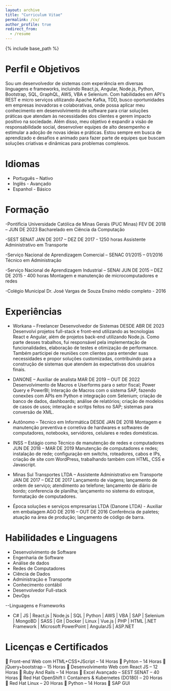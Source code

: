 ```yaml
---
layout: archive
title: "Curriculum Vitae"
permalink: /cv/
author_profile: true
redirect_from:
  - /resume
---
```


{% include base_path %}

Perfil e Objetivos
===
Sou um desenvolvedor de sistemas com experiência em diversas linguagens e frameworks, incluindo React.js, Angular, Node.js, Python, Bootstrap, SQL, GraphQL, AWS, VBA e Selenium. Com habilidades em API's REST e micro serviços utilizando Apache Kafka, TDD, busco oportunidades em empresas inovadoras e colaborativas, onde possa aplicar meu conhecimento em desenvolvimento de software para criar soluções práticas que atendam às necessidades dos clientes e gerem impacto positivo na sociedade. Além disso, meu objetivo é expandir a visão de responsabilidade social, desenvolver equipes de alto desempenho e estimular a adoção de novas ideias e práticas. Estou sempre em busca de aprendizado e desafios e animado para fazer parte de equipes que buscam soluções criativas e dinâmicas para problemas complexos.


Idiomas
===
- Português – Nativo
- Inglês - Avançado
- Espanhol - Básico

Formação
======
-Pontifícia Universidade Católica de Minas Gerais (PUC Minas)
FEV DE 2018 – JUN DE 2023
Bacharelado em Ciência da Computação

-SEST SENAT JAN DE 2017 – DEZ DE 2017 - 1250 horas
Assistente Administrativo em Transporte

-Serviço Nacional de Aprendizagem Comercial – SENAC
01/2015 – 01/2016
Técnico em Administração

-Serviço Nacional de Aprendizagem Industrial – SENAI
JUN DE 2015 – DEZ DE 2015 - 400 horas
Montagem e manutenção de microcomputadores e redes

-Colégio Municipal Dr. José Vargas de Souza
Ensino médio completo - 2016

Experiências
======
- Workana – Freelancer Desenvolvedor de Sistemas
DESDE ABR DE 2023
Desenvolvi projetos full-stack e front-end utilizando as tecnologias React e Angular, além de projetos back-end utilizando Node.js. Como parte desses trabalhos, fui responsável pela implementação de funcionalidades, elaboração de testes e otimização de performance. Também participei de reuniões com clientes para entender suas necessidades e propor soluções customizadas, contribuindo para a construção de sistemas que atendem às expectativas dos usuários finais.

- DANONE – Auxiliar de analista
MAR DE 2019 – OUT DE 2022
Desenvolvimento de Macros e Userforms para o setor fiscal; Power Query e PowerBI; Interação de Macros com o sistema SAP, fazendo conexões com APIs em Python e integração com Selenium; criação de banco de dados, dashboards; análise de relatórios; criação de modelos de casos de usos; interação e scritps feitos no SAP; sistemas para conversão de XML.

- Autônomo – Técnico em Informática
DESDE JAN DE 2018
Montagem e manutenção preventiva e corretiva de hardwares e softwares de computadores, notebooks, servidores, celulares e redes domésticas.

- INSS – Estágio como Técnico de manutenção de redes e computadores
JUN DE 2018 – MAR DE 2019
Manutenção de computadores e redes; instalação de rede; configuração em switchs, roteadores, cabos e IPs, criação de site com WordPress, trabalhando também com HTML, CSS e Javascript.

- Minas Sul Transportes LTDA – Assistente Administrativo em Transporte
JAN DE 2017 – DEZ DE 2017
Lançamento de viagens; lançamento de ordem de serviço; atendimento ao telefone; lançamento de diário de bordo; conferencia de planilha; lançamento no sistema do estoque, formatação de computadores.

- Época soluções e serviços empresarias LTDA (Danone LTDA) - Auxiliar em embalagem
AGO DE 2016 – OUT DE 2016
Conferência de paletes; atuação na área de produção; lançamento de código de barra.
  
Habilidades e Linguagens
======
* Desenvolvimento de Software
* Engenharia de Software
* Análise de dados
* Redes de Computadores
* Ciência de Dados
* Administração e Transporte
* Conhecimento contábil
* Desenvolvedor Full-stack
* DevOps

--Linguagens e Frameworks
- C# | JS | React.js | Node.js | SQL | Python | AWS | VBA | SAP | Selenium | MongoBD | SASS | Git | Docker | Linux | Vue.js | PHP | HTML |.NET Framework | Microsoft PowerPoint | AngularJS | ASP.NET

Licenças e Certificados
======
 Front-end Web com HTML+CSS+JScript – 14 Horas
 Pyhton – 14 Horas
 jQuery+bootstrap – 15 Horas
 Desenvolvimento Web com React JS – 12 Horas
 Ruby And Rails – 14 Horas
 Excel Avançado – SEST SENAT – 40 Horas
 Red Hat OpenShift I: Containers & Kubernetes (DO180) – 20 Horas
 Red Hat Linux – 20 Horas
 Python – 14 Horas
 SAP GUI
